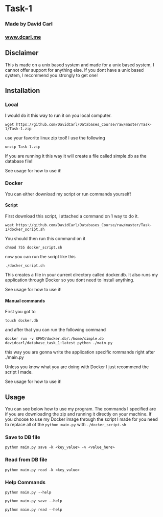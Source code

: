 # Task-1

### Made by David Carl
### www.dcarl.me

## Disclaimer

This is made on a unix based system and made for a unix based system, I cannot offer support for anything else. If you dont have a unix based system, I recommend you strongly to get one!

## Installation

### Local

I would do it this way to run it on you local computer.

```wget https://github.com/DavidCarl/Databases_Course/raw/master/Task-1/Task-1.zip```

use your favorite linux zip tool! I use the following

```unzip Task-1.zip```

If you are running it this way it will create a file called simple.db as the database file!

See usage for how to use it!


### Docker

You can either download my script or run commands yourself!

#### Script

First download this script, I attached a command on 1 way to do it.

```wget https://github.com/DavidCarl/Databases_Course/raw/master/Task-1/docker_script.sh```

You should then run this command on it

```chmod 755 docker_script.sh```

now you can run the script like this

```./docker_script.sh```

This creates a file in your current directory called docker.db. It also runs my application through Docker so you dont need to install anything.

See usage for how to use it!

#### Manual commands

First you got to 

```touch docker.db``` 

and after that you can run the following command 

```docker run -v $PWD/docker.db/:/home/simple.db davidcarl/database_task_1:latest python ./main.py``` 

this way you are gonna write the application specific rommands right after ./main.py

Unless you know what you are doing with Docker I just recommend the script I made.

See usage for how to use it!

## Usage

You can see below how to use my program. The commands I specified are if you are downloading the zip and running it directly on your machine. If you choose to use my Docker image through the script I made for you need to replace all of the ```python main.py``` with ```./docker_script.sh```

### Save to DB file

```python main.py save -k <key_value> -v <value_here>```

### Read from DB file

```python main.py read -k <key_value>```

### Help Commands

 ```python main.py --help```

 ```python main.py save --help```
 
 ```python main.py read --help```

